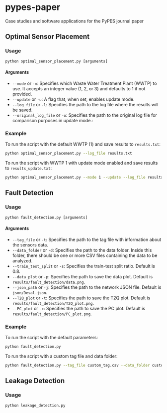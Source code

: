# pypes-paper
Case studies and software applications for the PyPES journal paper

## Optimal Sensor Placement
### Usage
```
python optimal_sensor_placement.py [arguments]
```
#### Arguments
- `--mode` or `-m`: Specifies which Waste Water Treatment Plant (WWTP) to use. It accepts an integer value (1, 2, or 3) and defaults to 1 if not provided.
- `--update` or `-u`: A flag that, when set, enables update mode.
- `--log_file` or `-l`: Specifies the path to the log file where the results will be saved.
- `--original_log_file` or `-o`: Specifies the path to the original log file for comparison purposes in update mode.:

### Example
To run the script with the default WWTP (1) and save results to `results.txt`:
```bash
python optimal_sensor_placement.py --log_file results.txt
```
To run the script with WWTP 1 with update mode enabled and save results to `results_update.txt`:
```bash
python optimal_sensor_placement.py --mode 1 --update --log_file results_update.txt --original_log_file results.txt
```

## Fault Detection
### Usage
```
python fault_detection.py [arguments]
```

#### Arguments
- `--tag_file` or `-t`: Specifies the path to the tag file with information about the sensors data.
- `--data_folder` or `-d`: Specifies the path to the data folder. Inside this folder, there should be one or more CSV files containing the data to be analyzed.
- `--train_test_split` or `-s`: Specifies the train-test split ratio. Default is 0.8.
- `--data_plot` or `-p`: Specifies the path to save the data plot. Default is `results/fault_detection/data.png`.
- `--json_path` or `-j`: Specifies the path to the network JSON file. Default is `json/Desal.json`.
- `--T2Q_plot` or `-t`: Specifies the path to save the T2Q plot. Default is `results/fault_detection/T2Q_plot.png`.
- `--PC_plot` or `-c`: Specifies the path to save the PC plot. Default is `results/fault_detection/PC_plot.png`.
### Example
To run the script with the default parameters:
```bash
python fault_detection.py
```
To run the script with a custom tag file and data folder:
```bash
python fault_detection.py --tag_file custom_tag.csv --data_folder custom_data
```

## Leakage Detection
### Usage
```
python leakage_detection.py
```


